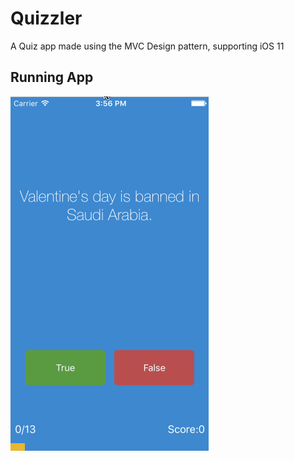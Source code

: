 # Quizzler
A Quiz app made using the MVC Design pattern, supporting iOS 11 

## Running App
<Img src = "Images/Quizzler.gif">
